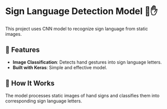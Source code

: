 # Sign Language Detection Model 🤖✋

This project uses CNN model to recognize sign language from static images.

## 🌟 Features
- **Image Classification**: Detects hand gestures into sign language letters.
- **Built with Keras**: Simple and effective model.

## 🤔 How It Works
The model processes static images of hand signs and classifies them into corresponding sign language letters.
